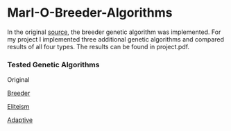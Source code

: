 # MarI-O-Breeder-Algorithms

In the original [source](https://github.com/mam91/Neat-Genetic-Mario), the breeder genetic algorithm was implemented. For my project I implemented three additional genetic algorithms and compared results of all four types. The results can be found in project.pdf.

### Tested Genetic Algorithms
Original

[Breeder](https://www.researchgate.net/publication/2423271_Predictive_Models_for_the_Breeder_Genetic_Algorithm)

[Eliteism](https://www.cse.unr.edu/~sushil/class/gas/papers/baluja95removing.pdf)

[Adaptive](http://eprints.iisc.ernet.in/6971/2/adaptive.pdf)
